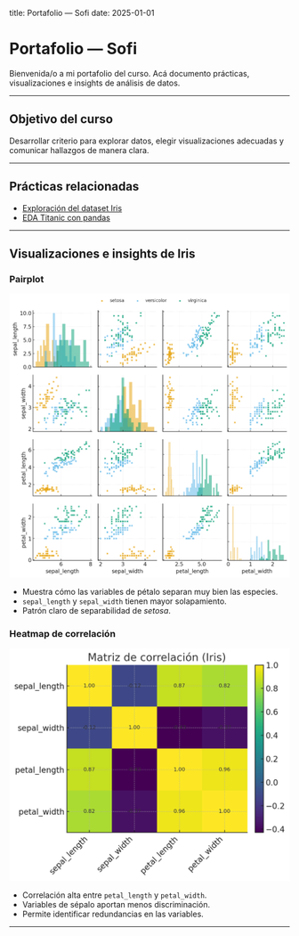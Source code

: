 title: Portafolio — Sofi
date: 2025-01-01

# Portafolio — Sofi

Bienvenida/o a mi portafolio del curso. Acá documento prácticas, visualizaciones e insights de análisis de datos.

---

## Objetivo del curso
Desarrollar criterio para explorar datos, elegir visualizaciones adecuadas y comunicar hallazgos de manera clara.

---

## Prácticas relacionadas
- [Exploración del dataset Iris](01-exploracion-iris.md)
- [EDA Titanic con pandas](03-eda-titanic.md)

---

## Visualizaciones e insights de Iris
### Pairplot
![Pairplot Iris](assets/img/iris_pairplot.png)

- Muestra cómo las variables de pétalo separan muy bien las especies.  
- `sepal_length` y `sepal_width` tienen mayor solapamiento.  
- Patrón claro de separabilidad de *setosa*.  

### Heatmap de correlación
![Heatmap Iris](assets/img/iris_corr.png)

- Correlación alta entre `petal_length` y `petal_width`.  
- Variables de sépalo aportan menos discriminación.  
- Permite identificar redundancias en las variables.  

--- 
